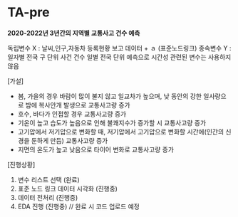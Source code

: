 # TA-pre
**2020-2022년 3년간의 지역별 교통사고 건수 예측**

독립변수 X : 날씨,인구,자동차 등록현황 보고 데이터 + ａ (표준노드링크)
종속변수 Y : 일자별 전국 구 단위 사건 건수
일별 전국 단위 예측으로 시간성 관련된 변수는 사용하지 않음

[가설]
- 봄, 가을의 경우 바람이 많이 불지 않고 일교차가 높으며, 낮 동안의 강한 일사량으로 밤에 복사안개 발생으로 교통사고량 증가
- 호수, 바다가 인접할 경우 교통사고량 증가
- 기온이 높고 습도가 높음으로 인해 불쾌지수가 증가할 시 교통사고량 증가
- 고기압에서 저기압으로 변화할 때, 저기압에서 고기압으로 변화할 시간에(인간의 신경을 둔하게 만듬) 교통사고량 증가
- 지면의 온도가 높고 낮음으로 타이어 변화로 교통사고량 증가

[진행상황]
1. 변수 리스트 선택 (완료)
2. 표준 노드 링크 데이터 시각화 (진행중)
3. 데이터 전처리 (진행중)
4. EDA 진행 (진행중) // 완료 시 코드 업로드 예정
